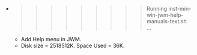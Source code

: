 * >>>>>>>>> Running inst-min-win-jwm-help-manuals-text.sh ...
  * Add Help menu in JWM.
  * Disk size = 2518512K. Space Used = 36K.
